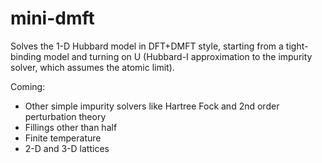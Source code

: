 # mini-dmft
Solves the 1-D Hubbard model in DFT+DMFT style, starting from a tight-binding model and turning on U (Hubbard-I approximation to the impurity solver, which assumes the atomic limit).

Coming:
- Other simple impurity solvers like Hartree Fock and 2nd order perturbation theory
- Fillings other than half
- Finite temperature
- 2-D and 3-D lattices
